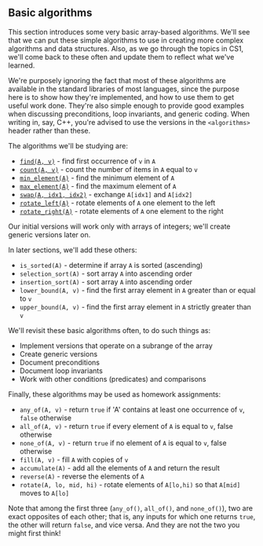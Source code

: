 ## Basic algorithms

This section introduces some very basic array-based algorithms.  We'll see that we can put these simple algorithms to use in creating more complex algorithms and data structures.  Also, as we go through the topics in CS1, we'll come back to these often and update them to reflect what we've learned.

We're purposely ignoring the fact that most of these algorithms are available in the standard libraries of most languages, since the purpose here is to show how they're implemented, and how to use them to get useful work done.  They're also simple enough to provide good examples when discussing preconditions, loop invariants, and generic coding.  When writing in, say, C++, you're advised to use the versions in the `<algorithms>` header rather than these.

The algorithms we'll be studying are:
* [`find(A, v)`](../algorithms/find.md) - find first occurrence of `v` in `A`
* [`count(A, v)`](../algorithms/count.md) - count the number of items in `A` equal to `v`
* [`min_element(A)`](../algorithms/min-element.md) - find the minimum element of `A`
* [`max_element(A)`](../algorithms/max-element.md) - find the maximum element of `A`
* [`swap(A, idx1, idx2)`](../algorithms/swap.md) - exchange `A[idx1]` and `A[idx2]`
* [`rotate_left(A)`](../algorithms/rotate-left.md) - rotate elements of `A` one element to the left
* [`rotate_right(A)`](../algorithms/rotate-right.md) - rotate elements of `A` one element to the right

Our initial versions will work only with arrays of integers; we'll create generic versions later on.

In later sections, we'll add these others:
* `is_sorted(A)` - determine if array `A` is sorted (ascending)
* `selection_sort(A)` - sort array `A` into ascending order
* `insertion_sort(A)` - sort array `A` into ascending order
* `lower_bound(A, v)` - find the first array element in `A` greater than or equal to `v`
* `upper_bound(A, v)` - find the first array element in `A` strictly greater than `v`

We'll revisit these basic algorithms often, to do such things as:
* Implement versions that operate on a subrange of the array
* Create generic versions
* Document preconditions
* Document loop invariants
* Work with other conditions (predicates) and comparisons

Finally, these algorithms may be used as homework assignments:
* `any_of(A, v)` - return `true` if 'A' contains at least one occurrence of `v`, `false` otherwise
* `all_of(A, v)` - return `true` if every element of `A` is equal to `v`, false otherwise
* `none_of(A, v)` - return `true` if no element of `A` is equal to `v`, false otherwise
* `fill(A, v)` - fill `A` with copies of `v`
* `accumulate(A)` - add all the elements of `A` and return the result
* `reverse(A)` - reverse the elements of `A`
* `rotate(A, lo, mid, hi)` - rotate elements of `A[lo,hi)` so that `A[mid]` moves to `A[lo]`

Note that among the first three (`any_of()`, `all_of()`, and `none_of()`), two are exact opposites of each other; that is, any inputs for which one returns `true`, the other will return `false`, and vice versa.  And they are not the two you might first think!

